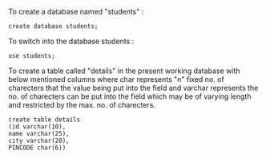 To create a database named "students" :
```
create database students;
```
To switch into the database students :
```
use students;
```
To create a table called "details" in the present working database with below mentioned columns where char represents "n" fixed no. of charecters that the value being put into the field and varchar represents the no. of charecters can be put into the field which may be of varying length and restricted by the max. no. of charecters.
```
create table details
(id varchar(10), 
name varchar(25), 
city varchar(20),
PINCODE char(6))
```